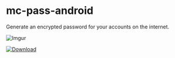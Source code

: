 # mc-pass-android

Generate an encrypted password for your accounts on the internet.

![Imgur](http://i.imgur.com/mW98zlA.jpg)

[![Download](https://play.google.com/intl/en_us/badges/images/generic/en_badge_web_generic.png)](https://play.google.com/store/apps/details?id=com.mcnallydev.apps.authenticator)
